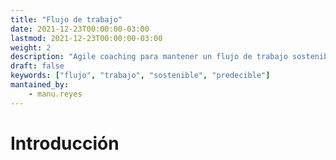 ```yaml
---
title: "Flujo de trabajo"
date: 2021-12-23T00:00:00-03:00
lastmod: 2021-12-23T00:00:00-03:00
weight: 2
description: "Agile coaching para mantener un flujo de trabajo sostenible y predecible"
draft: false
keywords: ["flujo", "trabajo", "sostenible", "predecible"]
mantained_by:
    - manu.reyes
---
```


# Introducción
